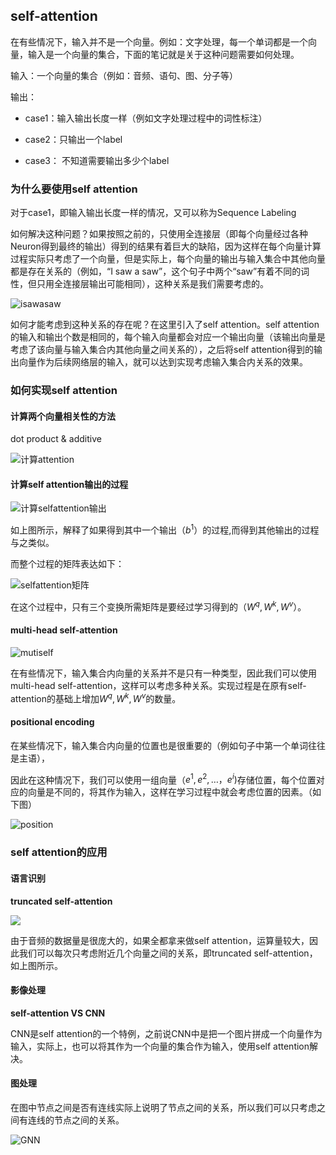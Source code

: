 ## self-attention

在有些情况下，输入并不是一个向量。例如：文字处理，每一个单词都是一个向量，输入是一个向量的集合，下面的笔记就是关于这种问题需要如何处理。

输入：一个向量的集合（例如：音频、语句、图、分子等）

输出： 

-  case1：输入输出长度一样（例如文字处理过程中的词性标注）

- case2：只输出一个label

- case3： 不知道需要输出多少个label

### 为什么要使用self attention

对于case1，即输入输出长度一样的情况，又可以称为Sequence Labeling

如何解决这种问题？如果按照之前的，只使用全连接层（即每个向量经过各种Neuron得到最终的输出）得到的结果有着巨大的缺陷，因为这样在每个向量计算过程实际只考虑了一个向量，但是实际上，每个向量的输出与输入集合中其他向量都是存在关系的（例如，“I saw a saw”，这个句子中两个“saw”有着不同的词性，但只用全连接层输出可能相同），这种关系是我们需要考虑的。

![isawasaw](image\isawasaw.PNG)

如何才能考虑到这种关系的存在呢？在这里引入了self attention。self attention的输入和输出个数是相同的，每个输入向量都会对应一个输出向量（该输出向量是考虑了该向量与输入集合内其他向量之间关系的），之后将self attention得到的输出向量作为后续网络层的输入，就可以达到实现考虑输入集合内关系的效果。

### 如何实现self attention

#### 计算两个向量相关性的方法

dot product & additive

![计算attention](C:\Users\zjy\Desktop\机器学习\Deep-Learning-Notes-and-Exercises\深度学习\笔记\image\计算attention.PNG)

#### 计算self attention输出的过程

![计算selfattention输出](image\计算selfattention输出.PNG)

如上图所示，解释了如果得到其中一个输出（$b^1$）的过程,而得到其他输出的过程与之类似。

而整个过程的矩阵表达如下：

![selfattention矩阵](image\selfattention矩阵.PNG)

在这个过程中，只有三个变换所需矩阵是要经过学习得到的（$W^q,W^k,W^v$）。

#### multi-head self-attention

![mutiself](image\mutiself.PNG)

在有些情况下，输入集合内向量的关系并不是只有一种类型，因此我们可以使用multi-head self-attention，这样可以考虑多种关系。实现过程是在原有self-attention的基础上增加$W^q,W^k,W^v$的数量。

#### positional encoding

在某些情况下，输入集合内向量的位置也是很重要的（例如句子中第一个单词往往是主语），

因此在这种情况下，我们可以使用一组向量（$e^1,e^2,…，e^i)$存储位置，每个位置对应的向量是不同的，将其作为输入，这样在学习过程中就会考虑位置的因素。（如下图）

![position](image\position.PNG)



### self attention的应用

#### 语言识别

**truncated self-attention**

![](image\音频self.PNG)

由于音频的数据量是很庞大的，如果全都拿来做self attention，运算量较大，因此我们可以每次只考虑附近几个向量之间的关系，即truncated self-attention，如上图所示。

#### 影像处理

**self-attention VS CNN**

CNN是self attention的一个特例，之前说CNN中是把一个图片拼成一个向量作为输入，实际上，也可以将其作为一个向量的集合作为输入，使用self attention解决。

#### 图处理

在图中节点之间是否有连线实际上说明了节点之间的关系，所以我们可以只考虑之间有连线的节点之间的关系。

![GNN](image\GNN.PNG)